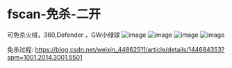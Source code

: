 # fscan-免杀-二开
可免杀火绒，360,Defender ，GW小绿球
![image](https://github.com/user-attachments/assets/f636b728-ca38-4b7a-b497-4c09123b49b7)
![image](https://github.com/user-attachments/assets/91220321-c206-4281-bb2b-968e0649e4ee)
![image](https://github.com/user-attachments/assets/bf5a1a07-00e5-4272-8ba3-c54c172368b7)
![image](https://github.com/user-attachments/assets/2134b56d-0cd0-40d4-b3d9-e2bb5181ec4f)

免杀过程:
https://blog.csdn.net/weixin_44862511/article/details/144684353?spm=1001.2014.3001.5501
